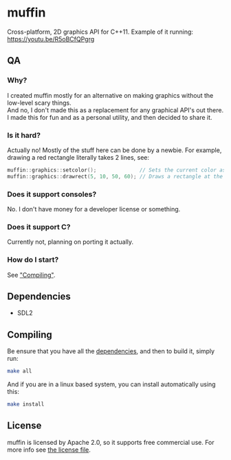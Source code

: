 # muffin
Cross-platform, 2D graphics API for C++11.
Example of it running: https://youtu.be/R5oBCfQPgrg

## QA
### Why?
I created muffin mostly for an alternative on making graphics without the low-level scary things.\
And no, I don't made this as a replacement for any graphical API's out there. I made this for fun and as a personal utility, and then decided to share it.

### Is it hard?
Actually no! Mostly of the stuff here can be done by a newbie. For example, drawing a red rectangle literally takes 2 lines, see:
```cpp
muffin::graphics::setcolor();              // Sets the current color as red
muffin::graphics::drawrect(5, 10, 50, 60); // Draws a rectangle at the position x = 5, y = 10, and with the size of w = 50, h = 60
```

### Does it support consoles?
No. I don't have money for a developer license or something.

### Does it support C?
Currently not, planning on porting it actually.

### How do I start?
See ["Compiling"](#Compiling).

## Dependencies
* SDL2

## Compiling
Be ensure that you have all the [dependencies](#Dependencies), and then to build it, simply run:
```sh
make all
```
And if you are in a linux based system, you can install automatically using this:
```sh
make install
```

## License
muffin is licensed by Apache 2.0, so it supports free commercial use. For more info see [the license file](LICENSE).
